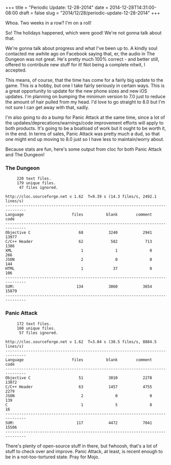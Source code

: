 +++
title = "Periodic Update: 12-28-2014"
date = 2014-12-28T14:31:00-08:00
draft = false
slug = "2014/12/28/periodic-update-12-28-2014"
+++

Whoa.  Two weeks in a row?  I'm on a roll!

So!  The holidays happened, which were good!  We're not gonna talk about that.

We're gonna talk about progress and what I've been up to.  A kindly soul contacted me awhile ago on Facebook saying that, er, the audio in The Dungeon was not great.  He's pretty much 100% correct - and better still, offered to contribute new stuff for it!  Not being a complete nitwit, I accepted.

This means, of course, that the time has come for a fairly big update to the game.  This is a hobby, but one I take fairly seriously in certain ways.  This is a great opportunity to update for the new phone sizes and new iOS updates.  I'm planning on bumping the minimum version to 7.0 just to reduce the amount of hair pulled from my head.  I'd love to go straight to 8.0 but I'm not sure I can get away with that, sadly.

I'm also going to do a bump for Panic Attack at the same time, since a lot of the updates/deprecations/warnings/code improvement efforts will apply to both products.  It's going to be a boatload of work but it ought to be worth it, in the end.  In terms of sales, Panic Attack was pretty much a dud, so that one might end up moving to 8.0 just so I have less to maintain/worry about.

Because stats are fun, here's some output from cloc for both Panic Attack and The Dungeon!

### The Dungeon
```
     220 text files.
     179 unique files.
      47 files ignored.

http://cloc.sourceforge.net v 1.62  T=9.39 s (14.3 files/s, 2492.1 lines/s)
-------------------------------------------------------------------------------
Language                     files          blank        comment           code
-------------------------------------------------------------------------------
Objective C                     68           3240           2941          13977
C/C++ Header                    62            582            713           1386
XML                              1              1              0            266
JSON                             2              0              0            144
HTML                             1             37              0            106
-------------------------------------------------------------------------------
SUM:                           134           3860           3654          15879
-------------------------------------------------------------------------------
```

### Panic Attack
```
     172 text files.
     160 unique files.
      57 files ignored.

http://cloc.sourceforge.net v 1.62  T=3.04 s (38.5 files/s, 8884.5 lines/s)
-------------------------------------------------------------------------------
Language                     files          blank        comment           code
-------------------------------------------------------------------------------
Objective C                     51           3010           2278          13072
C/C++ Header                    63           1457           4755           2279
JSON                             2              0              0            139
C                                1              5              8             16
-------------------------------------------------------------------------------
SUM:                           117           4472           7041          15506
-------------------------------------------------------------------------------
```

There's plenty of open-source stuff in there, but fwhoosh, that's a lot of stuff to check over and improve.  Panic Attack, at least, is recent enough to be in a not-too-tortured state.  Pray for Mojo.
